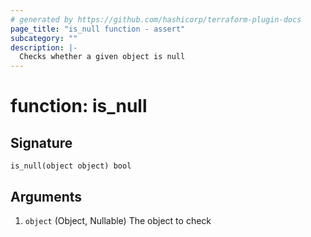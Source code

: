 ```yaml
---
# generated by https://github.com/hashicorp/terraform-plugin-docs
page_title: "is_null function - assert"
subcategory: ""
description: |-
  Checks whether a given object is null
---
```


# function: is_null





## Signature

<!-- signature generated by tfplugindocs -->
```text
is_null(object object) bool
```

## Arguments

<!-- arguments generated by tfplugindocs -->
1. `object` (Object, Nullable) The object to check

